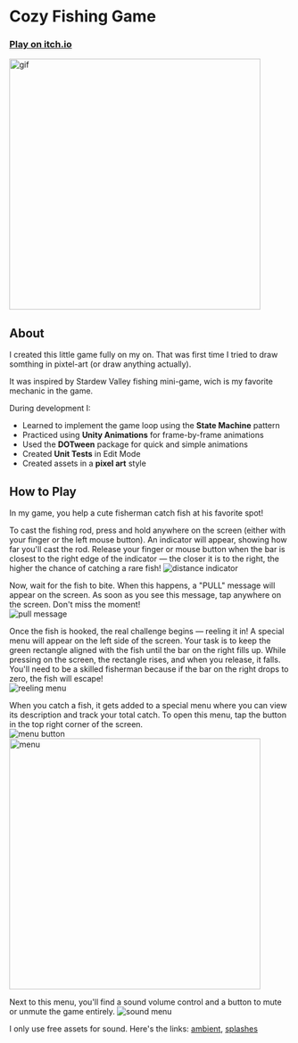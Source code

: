 # Cozy Fishing Game
### <a href="https://bekkervu.itch.io/cozy-fishing">Play on itch.io</a>
<img src="https://github.com/user-attachments/assets/1f78c7a8-55a9-498a-bc13-97c111187c29" alt="gif" width="450px">

## About
<p>
  I created this little game fully on my on. That was first time I tried to draw somthing in pixtel-art (or draw anything actually).
</p>
<p>
  It was inspired by Stardew Valley fishing mini-game, wich is my favorite mechanic in the game. 
</p>
<p>
During development I:
<ul>
  <li> Learned to implement the game loop using the <b>State Machine</b> pattern </li>
  <li> Practiced using <b>Unity Animations</b> for frame-by-frame animations </li>
  <li> Used the <b>DOTween</b> package for quick and simple animations </li>
  <li> Created <b>Unit Tests</b> in Edit Mode </li>
  <li> Created assets in a <b>pixel art</b> style </li>
</ul>
</p>

## How to Play
<p>
  In my game, you help a cute fisherman catch fish at his favorite spot!
</p>
<p>
  To cast the fishing rod, press and hold anywhere on the screen (either with your finger or the left mouse button). An indicator will appear, showing how far you'll cast the rod. Release your finger or mouse button when the bar is closest to the right edge of the indicator — the closer it is to the right, the higher the chance of catching a rare fish!
  <img src="https://github.com/user-attachments/assets/cfba4b9e-3eb6-48e4-8185-f7678a3040f3" alt="distance indicator">
</p>
<p>
  Now, wait for the fish to bite. When this happens, a "PULL" message will appear on the screen. As soon as you see this message, tap anywhere on the screen. Don't miss the moment! <br>
  <img src="https://github.com/user-attachments/assets/2abccdf7-596a-4920-8924-12f4e673242a" alt="pull message">
</p>
<p>
  Once the fish is hooked, the real challenge begins — reeling it in! A special menu will appear on the left side of the screen. Your task is to keep the green rectangle aligned with the fish until the bar on the right fills up. While pressing on the screen, the rectangle rises, and when you release, it falls. You'll need to be a skilled fisherman because if the bar on the right drops to zero, the fish will escape!
  <br>
  <img src="https://github.com/user-attachments/assets/4e138158-584f-4efb-91f0-30e55e729fb0" alt="reeling menu">
</p>
<p>
  When you catch a fish, it gets added to a special menu where you can view its description and track your total catch. To open this menu, tap the button in the top right corner of the screen.
  <br>
  <img src="https://github.com/user-attachments/assets/6909e18e-6951-4eb7-a344-17f7becefc73" alt="menu button">
  <img src="https://github.com/user-attachments/assets/3f5c6ffc-c025-452b-8d06-25dcb748fa48" alt="menu" width="450px">
</p>
<p>
  Next to this menu, you'll find a sound volume control and a button to mute or unmute the game entirely.
  <img src="https://github.com/user-attachments/assets/850c93c8-5162-489d-b7ce-e8a283e80188" alt="sound menu">
</p>
<p>
  I only use free assets for sound. Here's the links: <a href="https://assetstore.unity.com/packages/audio/ambient/nature/nature-essentials-208227#description">ambient</a>, <a href="https://assetstore.unity.com/packages/audio/sound-fx/foley/water-splash-pack-14039">splashes</a>
</p>

